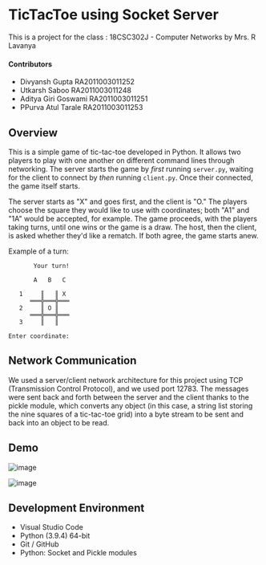 # TicTacToe using Socket Server
This is a project for the class : 18CSC302J - Computer Networks by Mrs. R Lavanya

#### Contributors
* Divyansh Gupta RA2011003011252
* Utkarsh Saboo RA2011003011248
* Aditya Giri Goswami RA2011003011251
* PPurva Atul Tarale RA2011003011253


## Overview

This is a simple game of tic-tac-toe developed in Python. It allows two players to play with one another on different command lines through networking. The server starts the game by *first* running `server.py`, waiting for the client to connect by *then* running `client.py`. Once their connected, the game itself starts.

The server starts as "X" and goes first, and the client is "O." The players choose the square they would like to use with coordinates; both "A1" and "1A" would be accepted, for example. The game proceeds, with the players taking turns, until one wins or the game is a draw. The host, then the client, is asked whether they'd like a rematch. If both agree, the game starts anew. 

Example of a turn:

```
       Your turn!

       A   B   C

   1     ║   ║ X
      ═══╬═══╬═══
   2     ║ O ║
      ═══╬═══╬═══
   3     ║   ║

Enter coordinate: 
```
## Network Communication

We used a server/client network architecture for this project using TCP (Transmission Control Protocol), and we used port 12783. The messages were sent back and forth between the server and the client thanks to the pickle module, which converts any object (in this case, a string list storing the nine squares of a tic-tac-toe grid) into a byte stream to be sent and back into an object to be read. 
## Demo
![image](https://user-images.githubusercontent.com/74291505/204127050-1a1a55f1-ee5c-42f7-b102-6136e98f6192.png)

![image](https://user-images.githubusercontent.com/74291505/204127079-fe0d654f-fbca-467b-a718-316edf6cfbb3.png)


## Development Environment

* Visual Studio Code
* Python (3.9.4) 64-bit
* Git / GitHub
* Python: Socket and Pickle modules

